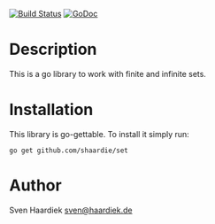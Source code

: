 [![Build Status](https://travis-ci.org/shaardie/set.svg?branch=master)](https://travis-ci.org/shaardie/set)
[![GoDoc](https://godoc.org/github.com/shaardie/set?status.svg)](http://godoc.org/github.com/mattn/go-sqlite3)

# Description

This is a go library to work with finite and infinite sets.

# Installation

This library is go-gettable. To install it simply run:

    go get github.com/shaardie/set

# Author

Sven Haardiek <sven@haardiek.de>
